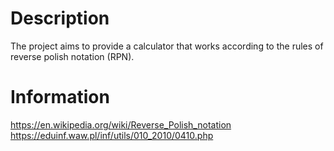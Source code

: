 # Description
The project aims to provide a calculator that works according to the rules
of reverse polish notation (RPN).


# Information
https://en.wikipedia.org/wiki/Reverse_Polish_notation
https://eduinf.waw.pl/inf/utils/010_2010/0410.php
